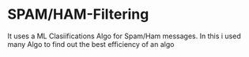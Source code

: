 # SPAM/HAM-Filtering
It uses a ML Clasiifications Algo for  Spam/Ham messages.
In this i used many Algo to find out the best efficiency of an algo 
